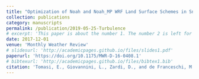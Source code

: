 ```yaml
---
title: "Optimization of Noah and Noah_MP WRF Land Surface Schemes in Snow-Melting Conditions over Complex Terrain"
collection: publications
category: manuscripts
permalink: /publication/2019-05-25-Turbulence
# excerpt: 'This paper is about the number 1. The number 2 is left for future work.'
date: 2017-12-01
venue: 'Monthly Weather Review'
# slidesurl: 'http://academicpages.github.io/files/slides1.pdf'
paperurl: 'https://doi.org/10.1175/MWR-D-16-0408.1'
# bibtexurl: 'http://academicpages.github.io/files/bibtex1.bib'
citation: 'Tomasi, E., Giovannini, L., Zardi, D., and de Franceschi, M.: Optimization of Noah and Noah_MP WRF Land Surface Schemes in Snow-Melting Conditions over Complex Terrain. Mon. Wea. Rev., 145, 4727–4745, https://doi.org/10.1175/MWR-D-16-0408.1, 2017'
---
```

